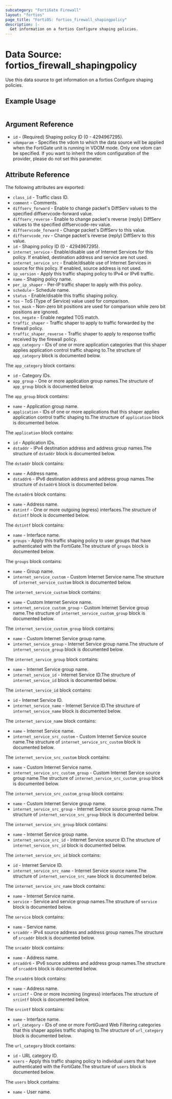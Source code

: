 ```yaml
---
subcategory: "FortiGate Firewall"
layout: "fortios"
page_title: "FortiOS: fortios_firewall_shapingpolicy"
description: |-
  Get information on a fortios Configure shaping policies.
---
```


# Data Source: fortios_firewall_shapingpolicy
Use this data source to get information on a fortios Configure shaping policies.


## Example Usage

```hcl

```

## Argument Reference

* `id` - (Required) Shaping policy ID (0 - 4294967295).
* `vdomparam` - Specifies the vdom to which the data source will be applied when the FortiGate unit is running in VDOM mode. Only one vdom can be specified. If you want to inherit the vdom configuration of the provider, please do not set this parameter.

## Attribute Reference

The following attributes are exported:

* `class_id` - Traffic class ID.
* `comment` - Comments.
* `diffserv_forward` - Enable to change packet's DiffServ values to the specified diffservcode-forward value.
* `diffserv_reverse` - Enable to change packet's reverse (reply) DiffServ values to the specified diffservcode-rev value.
* `diffservcode_forward` - Change packet's DiffServ to this value.
* `diffservcode_rev` - Change packet's reverse (reply) DiffServ to this value.
* `id` - Shaping policy ID (0 - 4294967295).
* `internet_service` - Enable/disable use of Internet Services for this policy. If enabled, destination address and service are not used.
* `internet_service_src` - Enable/disable use of Internet Services in source for this policy. If enabled, source address is not used.
* `ip_version` - Apply this traffic shaping policy to IPv4 or IPv6 traffic.
* `name` - Shaping policy name.
* `per_ip_shaper` - Per-IP traffic shaper to apply with this policy.
* `schedule` - Schedule name.
* `status` - Enable/disable this traffic shaping policy.
* `tos` - ToS (Type of Service) value used for comparison.
* `tos_mask` - Non-zero bit positions are used for comparison while zero bit positions are ignored.
* `tos_negate` - Enable negated TOS match.
* `traffic_shaper` - Traffic shaper to apply to traffic forwarded by the firewall policy.
* `traffic_shaper_reverse` - Traffic shaper to apply to response traffic received by the firewall policy.
* `app_category` - IDs of one or more application categories that this shaper applies application control traffic shaping to.The structure of `app_category` block is documented below.

The `app_category` block contains:

* `id` - Category IDs.
* `app_group` - One or more application group names.The structure of `app_group` block is documented below.

The `app_group` block contains:

* `name` - Application group name.
* `application` - IDs of one or more applications that this shaper applies application control traffic shaping to.The structure of `application` block is documented below.

The `application` block contains:

* `id` - Application IDs.
* `dstaddr` - IPv4 destination address and address group names.The structure of `dstaddr` block is documented below.

The `dstaddr` block contains:

* `name` - Address name.
* `dstaddr6` - IPv6 destination address and address group names.The structure of `dstaddr6` block is documented below.

The `dstaddr6` block contains:

* `name` - Address name.
* `dstintf` - One or more outgoing (egress) interfaces.The structure of `dstintf` block is documented below.

The `dstintf` block contains:

* `name` - Interface name.
* `groups` - Apply this traffic shaping policy to user groups that have authenticated with the FortiGate.The structure of `groups` block is documented below.

The `groups` block contains:

* `name` - Group name.
* `internet_service_custom` - Custom Internet Service name.The structure of `internet_service_custom` block is documented below.

The `internet_service_custom` block contains:

* `name` - Custom Internet Service name.
* `internet_service_custom_group` - Custom Internet Service group name.The structure of `internet_service_custom_group` block is documented below.

The `internet_service_custom_group` block contains:

* `name` - Custom Internet Service group name.
* `internet_service_group` - Internet Service group name.The structure of `internet_service_group` block is documented below.

The `internet_service_group` block contains:

* `name` - Internet Service group name.
* `internet_service_id` - Internet Service ID.The structure of `internet_service_id` block is documented below.

The `internet_service_id` block contains:

* `id` - Internet Service ID.
* `internet_service_name` - Internet Service ID.The structure of `internet_service_name` block is documented below.

The `internet_service_name` block contains:

* `name` - Internet Service name.
* `internet_service_src_custom` - Custom Internet Service source name.The structure of `internet_service_src_custom` block is documented below.

The `internet_service_src_custom` block contains:

* `name` - Custom Internet Service name.
* `internet_service_src_custom_group` - Custom Internet Service source group name.The structure of `internet_service_src_custom_group` block is documented below.

The `internet_service_src_custom_group` block contains:

* `name` - Custom Internet Service group name.
* `internet_service_src_group` - Internet Service source group name.The structure of `internet_service_src_group` block is documented below.

The `internet_service_src_group` block contains:

* `name` - Internet Service group name.
* `internet_service_src_id` - Internet Service source ID.The structure of `internet_service_src_id` block is documented below.

The `internet_service_src_id` block contains:

* `id` - Internet Service ID.
* `internet_service_src_name` - Internet Service source name.The structure of `internet_service_src_name` block is documented below.

The `internet_service_src_name` block contains:

* `name` - Internet Service name.
* `service` - Service and service group names.The structure of `service` block is documented below.

The `service` block contains:

* `name` - Service name.
* `srcaddr` - IPv4 source address and address group names.The structure of `srcaddr` block is documented below.

The `srcaddr` block contains:

* `name` - Address name.
* `srcaddr6` - IPv6 source address and address group names.The structure of `srcaddr6` block is documented below.

The `srcaddr6` block contains:

* `name` - Address name.
* `srcintf` - One or more incoming (ingress) interfaces.The structure of `srcintf` block is documented below.

The `srcintf` block contains:

* `name` - Interface name.
* `url_category` - IDs of one or more FortiGuard Web Filtering categories that this shaper applies traffic shaping to.The structure of `url_category` block is documented below.

The `url_category` block contains:

* `id` - URL category ID.
* `users` - Apply this traffic shaping policy to individual users that have authenticated with the FortiGate.The structure of `users` block is documented below.

The `users` block contains:

* `name` - User name.
